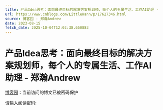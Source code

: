 ```yaml
---
title: 产品Idea思考：面向最终目标的解决方案规划师，每个人的专属生活、工作AI助理 - 郑瀚Andrew
url: https://www.cnblogs.com/LittleHann/p/17627346.html
source: 博客园 - 郑瀚Andrew
date: 2023-08-15
fetch_date: 2025-10-04T12:02:38.650883
---
```


# 产品Idea思考：面向最终目标的解决方案规划师，每个人的专属生活、工作AI助理 - 郑瀚Andrew

[博客园](https://www.cnblogs.com/)：当前访问的博文已被密码保护

请输入阅读密码:
